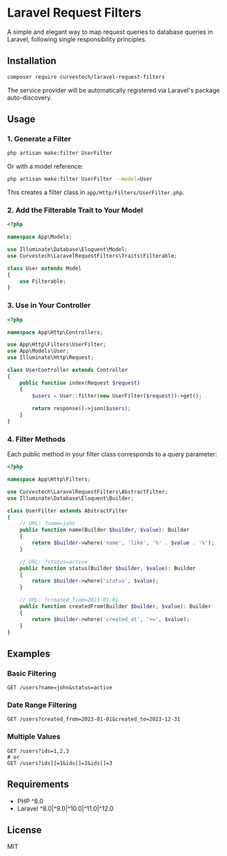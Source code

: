 # Laravel Request Filters

A simple and elegant way to map request queries to database queries in Laravel, following single responsibility principles.

## Installation

```bash
composer require curvestech/laravel-request-filters
```

The service provider will be automatically registered via Laravel's package auto-discovery.

## Usage

### 1. Generate a Filter

```bash
php artisan make:filter UserFilter
```

Or with a model reference:

```bash
php artisan make:filter UserFilter --model=User
```

This creates a filter class in `app/Http/Filters/UserFilter.php`.

### 2. Add the Filterable Trait to Your Model

```php
<?php

namespace App\Models;

use Illuminate\Database\Eloquent\Model;
use Curvestech\LaravelRequestFilters\Traits\Filterable;

class User extends Model
{
    use Filterable;
}
```

### 3. Use in Your Controller

```php
<?php

namespace App\Http\Controllers;

use App\Http\Filters\UserFilter;
use App\Models\User;
use Illuminate\Http\Request;

class UserController extends Controller
{
    public function index(Request $request)
    {
        $users = User::filter(new UserFilter($request))->get();
        
        return response()->json($users);
    }
}
```

### 4. Filter Methods

Each public method in your filter class corresponds to a query parameter:

```php
<?php

namespace App\Http\Filters;

use Curvestech\LaravelRequestFilters\AbstractFilter;
use Illuminate\Database\Eloquent\Builder;

class UserFilter extends AbstractFilter
{
    // URL: ?name=john
    public function name(Builder $builder, $value): Builder
    {
        return $builder->where('name', 'like', '%' . $value . '%');
    }

    // URL: ?status=active
    public function status(Builder $builder, $value): Builder
    {
        return $builder->where('status', $value);
    }

    // URL: ?created_from=2023-01-01
    public function createdFrom(Builder $builder, $value): Builder
    {
        return $builder->where('created_at', '>=', $value);
    }
}
```

## Examples

### Basic Filtering

```
GET /users?name=john&status=active
```

### Date Range Filtering

```
GET /users?created_from=2023-01-01&created_to=2023-12-31
```

### Multiple Values

```
GET /users?ids=1,2,3
# or
GET /users?ids[]=1&ids[]=2&ids[]=3
```

## Requirements

- PHP ^8.0
- Laravel ^8.0|^9.0|^10.0|^11.0|^12.0

## License

MIT
